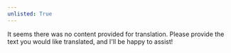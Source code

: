 ```yaml
---
unlisted: True
---
```


It seems there was no content provided for translation. Please provide the text you would like translated, and I'll be happy to assist!